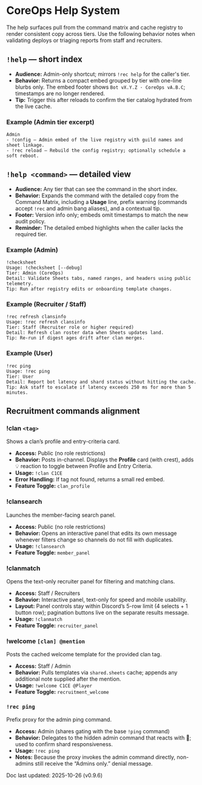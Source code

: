 # CoreOps Help System

The help surfaces pull from the command matrix and cache registry to render consistent
copy across tiers. Use the following behavior notes when validating deploys or triaging
reports from staff and recruiters.

## `!help` — short index
- **Audience:** Admin-only shortcut; mirrors `!rec help` for the caller's tier.
- **Behavior:** Returns a compact embed grouped by tier with one-line blurbs only. The
  embed footer shows `Bot vX.Y.Z · CoreOps vA.B.C`; timestamps are no longer rendered.
- **Tip:** Trigger this after reloads to confirm the tier catalog hydrated from the live
  cache.

### Example (Admin tier excerpt)
```
Admin
- !config — Admin embed of the live registry with guild names and sheet linkage.
- !rec reload — Rebuild the config registry; optionally schedule a soft reboot.
```

## `!help <command>` — detailed view
- **Audience:** Any tier that can see the command in the short index.
- **Behavior:** Expands the command with the detailed copy from the Command Matrix,
  including a **Usage** line, prefix warning (commands accept `!rec` and admin bang
  aliases), and a contextual tip.
- **Footer:** Version info only; embeds omit timestamps to match the new audit policy.
- **Reminder:** The detailed embed highlights when the caller lacks the required tier.

### Example (Admin)
```
!checksheet
Usage: !checksheet [--debug]
Tier: Admin (CoreOps)
Detail: Validate Sheets tabs, named ranges, and headers using public telemetry.
Tip: Run after registry edits or onboarding template changes.
```

### Example (Recruiter / Staff)
```
!rec refresh clansinfo
Usage: !rec refresh clansinfo
Tier: Staff (Recruiter role or higher required)
Detail: Refresh clan roster data when Sheets updates land.
Tip: Re-run if digest ages drift after clan merges.
```

### Example (User)
```
!rec ping
Usage: !rec ping
Tier: User
Detail: Report bot latency and shard status without hitting the cache.
Tip: Ask staff to escalate if latency exceeds 250 ms for more than 5 minutes.
```

## Recruitment commands alignment

### !clan `<tag>`

Shows a clan’s profile and entry-criteria card.

- **Access:** Public (no role restrictions)
- **Behavior:** Posts in-channel. Displays the **Profile** card (with crest), adds 💡 reaction to toggle between Profile and Entry Criteria.
- **Usage:** `!clan C1CE`
- **Error Handling:** If tag not found, returns a small red embed.
- **Feature Toggle:** `clan_profile`

### !clansearch

Launches the member-facing search panel.

- **Access:** Public (no role restrictions)
- **Behavior:** Opens an interactive panel that edits its own message whenever filters change so channels do not fill with duplicates.
- **Usage:** `!clansearch`
- **Feature Toggle:** `member_panel`

### !clanmatch

Opens the text-only recruiter panel for filtering and matching clans.

- **Access:** Staff / Recruiters
- **Behavior:** Interactive panel, text-only for speed and mobile usability.
- **Layout:** Panel controls stay within Discord’s 5-row limit (4 selects + 1 button row); pagination buttons live on the separate results message.
- **Usage:** `!clanmatch`
- **Feature Toggle:** `recruiter_panel`

### !welcome `[clan] @mention`

Posts the cached welcome template for the provided clan tag.

- **Access:** Staff / Admin
- **Behavior:** Pulls templates via `shared.sheets` cache; appends any additional note supplied after the mention.
- **Usage:** `!welcome C1CE @Player`
- **Feature Toggle:** `recruitment_welcome`

### `!rec ping`

Prefix proxy for the admin ping command.

- **Access:** Admin (shares gating with the base `!ping` command)
- **Behavior:** Delegates to the hidden admin command that reacts with 🏓; used to confirm shard responsiveness.
- **Usage:** `!rec ping`
- **Notes:** Because the proxy invokes the admin command directly, non-admins still receive the “Admins only.” denial message.

Doc last updated: 2025-10-26 (v0.9.6)
